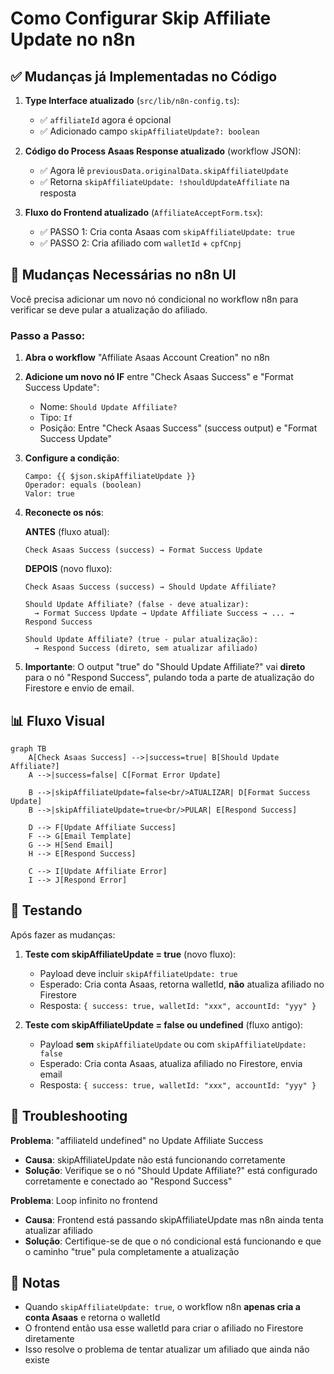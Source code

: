 # Como Configurar Skip Affiliate Update no n8n

## ✅ Mudanças já Implementadas no Código

1. **Type Interface atualizado** (`src/lib/n8n-config.ts`):
   - ✅ `affiliateId` agora é opcional
   - ✅ Adicionado campo `skipAffiliateUpdate?: boolean`

2. **Código do Process Asaas Response atualizado** (workflow JSON):
   - ✅ Agora lê `previousData.originalData.skipAffiliateUpdate`
   - ✅ Retorna `skipAffiliateUpdate: !shouldUpdateAffiliate` na resposta

3. **Fluxo do Frontend atualizado** (`AffiliateAcceptForm.tsx`):
   - ✅ PASSO 1: Cria conta Asaas com `skipAffiliateUpdate: true`
   - ✅ PASSO 2: Cria afiliado com `walletId` + `cpfCnpj`

## 🔧 Mudanças Necessárias no n8n UI

Você precisa adicionar um novo nó condicional no workflow n8n para verificar se deve pular a atualização do afiliado.

### Passo a Passo:

1. **Abra o workflow** "Affiliate Asaas Account Creation" no n8n

2. **Adicione um novo nó IF** entre "Check Asaas Success" e "Format Success Update":
   - Nome: `Should Update Affiliate?`
   - Tipo: `If`
   - Posição: Entre "Check Asaas Success" (success output) e "Format Success Update"

3. **Configure a condição**:
   ```
   Campo: {{ $json.skipAffiliateUpdate }}
   Operador: equals (boolean)
   Valor: true
   ```

4. **Reconecte os nós**:

   **ANTES** (fluxo atual):
   ```
   Check Asaas Success (success) → Format Success Update
   ```

   **DEPOIS** (novo fluxo):
   ```
   Check Asaas Success (success) → Should Update Affiliate?
   
   Should Update Affiliate? (false - deve atualizar):
     → Format Success Update → Update Affiliate Success → ... → Respond Success
   
   Should Update Affiliate? (true - pular atualização):
     → Respond Success (direto, sem atualizar afiliado)
   ```

5. **Importante**: O output "true" do "Should Update Affiliate?" vai **direto** para o nó "Respond Success", pulando toda a parte de atualização do Firestore e envio de email.

## 📊 Fluxo Visual

```mermaid
graph TB
    A[Check Asaas Success] -->|success=true| B[Should Update Affiliate?]
    A -->|success=false| C[Format Error Update]
    
    B -->|skipAffiliateUpdate=false<br/>ATUALIZAR| D[Format Success Update]
    B -->|skipAffiliateUpdate=true<br/>PULAR| E[Respond Success]
    
    D --> F[Update Affiliate Success]
    F --> G[Email Template]
    G --> H[Send Email]
    H --> E[Respond Success]
    
    C --> I[Update Affiliate Error]
    I --> J[Respond Error]
```

## 🧪 Testando

Após fazer as mudanças:

1. **Teste com skipAffiliateUpdate = true** (novo fluxo):
   - Payload deve incluir `skipAffiliateUpdate: true`
   - Esperado: Cria conta Asaas, retorna walletId, **não** atualiza afiliado no Firestore
   - Resposta: `{ success: true, walletId: "xxx", accountId: "yyy" }`

2. **Teste com skipAffiliateUpdate = false ou undefined** (fluxo antigo):
   - Payload **sem** `skipAffiliateUpdate` ou com `skipAffiliateUpdate: false`
   - Esperado: Cria conta Asaas, atualiza afiliado no Firestore, envia email
   - Resposta: `{ success: true, walletId: "xxx", accountId: "yyy" }`

## 🐛 Troubleshooting

**Problema**: "affiliateId undefined" no Update Affiliate Success
- **Causa**: skipAffiliateUpdate não está funcionando corretamente
- **Solução**: Verifique se o nó "Should Update Affiliate?" está configurado corretamente e conectado ao "Respond Success"

**Problema**: Loop infinito no frontend
- **Causa**: Frontend está passando skipAffiliateUpdate mas n8n ainda tenta atualizar afiliado
- **Solução**: Certifique-se de que o nó condicional está funcionando e que o caminho "true" pula completamente a atualização

## 📝 Notas

- Quando `skipAffiliateUpdate: true`, o workflow n8n **apenas cria a conta Asaas** e retorna o walletId
- O frontend então usa esse walletId para criar o afiliado no Firestore diretamente
- Isso resolve o problema de tentar atualizar um afiliado que ainda não existe
